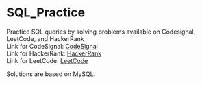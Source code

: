 # SQL_Practice
Practice SQL queries by solving problems available on Codesignal, LeetCode, and HackerRank <br/>
Link for CodeSignal: [CodeSignal](https://codesignal.com/) <br/>
Link for HackerRank: [HackerRank](https://www.hackerrank.com/domains/sql) <br/>
Link for LeetCode:   [LeetCode](https://leetcode.com/problemset/database/) <br/>

Solutions are based on MySQL.
